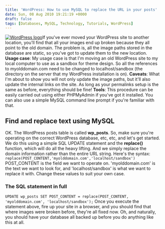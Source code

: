 ```yaml
---
title: 'WordPress: How to use MySQL to replace the URL in your posts'
date: Sun, 08 Aug 2010 19:21:19 +0000
draft: false
tags: [Databases, MySQL, Technology, Tutorials, WordPress]
---
```


[![WordPress logo](http://gerard.interwebworld.co.uk/files/2011/08/wordpress-logo.jpg)](http://gerard.interwebworld.co.uk/files/2011/08/wordpress-logo.jpg)If you've ever moved your WordPress site to another location, you'll find that all your images end up broken because they all point to the old domain. The problem is, all the image paths stored in the database are static, so you've got to update them to the new location. **Usage case**: My usage case is that I'm moving an old WordPress site to my local computer to use as a sandbox for theme design. So all the references to myolddomain.com need to be changed to localhost/sandbox (the directory on the server that my WordPress installation is on). **Caveats**: What I'm about to show you will not only update the image paths, but it'll also update the internal links on the site. As long as your permalinks setup is the same as before, everything should be fine! **Tools**: This procedure can be easily carried out using either PHPMyAdmin if you've got it installed. You can also use a simple MySQL command line prompt if you're familiar with that.

Find and replace text using MySQL
---------------------------------

OK. The WordPress posts table is called **wp_posts**. So, make sure you're operating on the correct WordPress database, etc, etc, and let's get started. We do this using a simple SQL UPDATE statement and the **replace()** function, which will do all the heavy lifting. And we simply replace the domain information rather than the entire URL string. Here's the syntax: `replace(POST_CONTENT,'myolddomain.com','localhost/sandbox')` POST_CONTENT is the field we want to operate on. 'myolddomain.com' is the text we want to look for, and 'localhost/sandbox' is what we want to replace it with. Change these values to suit your own case.

### The SQL statement in full

`UPDATE wp_posts SET POST_CONTENT = replace(POST_CONTENT, 'myolddomain.com', 'localhost/sandbox');` Once you execute the statement above, fire up your site in a browser, and you should find that where images were broken before, they're all fixed now. Oh, and naturally, you should have your database all backed up before you do anything like this at all.